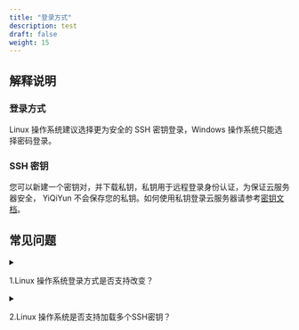 ```yaml
---
title: "登录方式"
description: test
draft: false
weight: 15
---
```


## 解释说明

### 登录方式

Linux 操作系统建议选择更为安全的 SSH 密钥登录，Windows 操作系统只能选择密码登录。

### SSH 密钥

您可以新建一个密钥对，并下载私钥，私钥用于远程登录身份认证，为保证云服务器安全， YiQiYun 不会保存您的私钥。如何使用私钥登录云服务器请参考[密钥文档](/compute/ssh/manual/ssh/)。

## 常见问题

<details>
<summary><p>
  1.Linux 操作系统登录方式是否支持改变？
  </p></summary>
<p>
  支持，加载SSH密钥以后，密码登录将失效，解绑所有SSH密钥以后，需要您重置密码后通过密码登录，
  </p>
</details>

<details>
<summary><p>
  2.Linux 操作系统是否支持加载多个SSH密钥？
  </p></summary>
<p>
  支持，方便您进行精细的访问管理，可以加载多个SSH密钥，不同使用者通过不同Key登录。
  </p>
</details>




